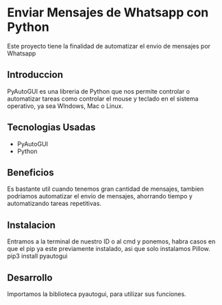 # Enviar Mensajes de Whatsapp con Python
Este proyecto tiene la finalidad de automatizar el envio de mensajes por Whatsapp

## Introduccion
PyAutoGUI es una libreria de Python que nos permite controlar o automatizar tareas como controlar el mouse y teclado en el sistema operativo, ya sea WIndows, Mac o Linux.

## Tecnologias Usadas
- PyAutoGUI
- Python

## Beneficios
Es bastante util cuando tenemos gran cantidad de mensajes, tambien podriamos automatizar el envio de mensajes, ahorrando tiempo y automatizando tareas repetitivas.

## Instalacion
Entramos a la terminal de nuestro ID o al cmd y ponemos, habra casos en que el pip ya este previamente instalado, asi que solo instalamos Pillow.
pip3 install pyautogui
## Desarrollo
Importamos la biblioteca pyautogui, para utilizar sus funciones.
